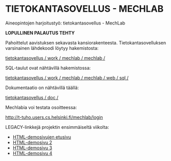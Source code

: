 TIETOKANTASOVELLUS - MECHLAB 
============================

Aineopintojen harjoitustyö: tietokantasovellus - MechLab 

<b>LOPULLINEN PALAUTUS TEHTY</b>

Pahoittelut aavistuksen sekavasta kansiorakenteesta. Tietokantasovelluksen varsinainen lähdekoodi löytyy hakemistosta:

<a href="https://github.com/basic-ohjelmoia/tietokantasovellus/tree/master/work/mechlab/mechlab">tietokantasovellus / work / mechlab / mechlab /</a>

SQL-taulut ovat nähtävillä hakemistossa:

<a href="https://github.com/basic-ohjelmoia/tietokantasovellus/tree/master/work/mechlab/mechlab/web/sql">tietokantasovellus / work / mechlab / mechlab / web / sql /</a>

Dokumentaatio on nähtävillä täällä:

<a href="https://github.com/basic-ohjelmoia/tietokantasovellus/blob/master/doc">tietokantasovellus / doc /</a>

Mechlabia voi testata osoitteessa:

<a href="http://t-tuho.users.cs.helsinki.fi/mechlab/login">http://t-tuho.users.cs.helsinki.fi/mechlab/login</a>



LEGACY-linkkejä projektin ensimmäiseltä viikolta:
<ul>
    <li><a href="http://t-tuho.users.cs.helsinki.fi/mechlab/html-demo/main.html">HTML-demosivujen etusivu</a></li>
      <li><a href="http://t-tuho.users.cs.helsinki.fi/mechlab/html-demo/main_1.html">HTML-demosivu 2 </a></li>
      <li><a href="http://t-tuho.users.cs.helsinki.fi/mechlab/html-demo/main_1_1.html">HTML-demosivu 3 </a></li>
      <li><a href="http://t-tuho.users.cs.helsinki.fi/mechlab/html-demo/main_1_1_2.html">HTML-demosivu 4 </a></li>
</ul>
